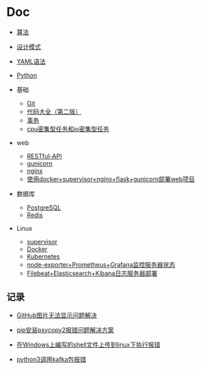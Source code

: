 # Doc

+ [算法](算法)

+ [设计模式](设计模式)

+ [YAML语法](YAML语法.md)

+ [Python](Python)

+ 基础
  + [Git](Git.md)
  + [代码大全（第二版）](代码大全)
  + [事务](事务.md)
  + [cpu密集型任务和io密集型任务](cpu密集型任务和io密集型任务.md)

+ web
  + [RESTful-API](RESTful-API.md)
  + [gunicorn](gunicorn.md)
  + [nginx](nginx.md)
  + [使用docker+supervisor+nginx+flask+gunicorn部署web项目](使用docker+supervisor+nginx+flask+gunicorn部署web项目.md)

+ 数据库
  + [PostgreSQL](PostgreSQL)
  + [Redis](Redis)

+ Linux
  + [supervisor](supervisor.md)
  + [Docker](Docker)
  + [Kubernetes](Kubernetes)
  + [node-exporter+Prometheus+Grafana监控服务器状态](node-exporter+Prometheus+Grafana监控服务器状态)
  + [Filebeat+Elasticsearch+Kibana日志服务器部署](Filebeat+Elasticsearch+Kibana日志服务器部署)

## 记录

+ [GitHub图片无法显示问题解决](日常记录/GitHub图片无法显示问题解决.md)

+ [pip安装psycopy2报错问题解决方案](日常记录/pip安装psycopy2报错问题解决方案.md)

+ [在Windows上编写的shell文件上传到linux下执行报错](日常记录/在Windows上编写的shell文件上传到linux下执行报错.md)

+ [python3调用kafka包报错](日常记录/python3调用kafka包报错.md)
